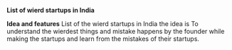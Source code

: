 **List of wierd startups in India**

**Idea and features**
 List of the wierd startups in India  the idea is  To understand the wierdest things and mistake happens by the founder while making the startups and learn from the mistakes of their startups.
